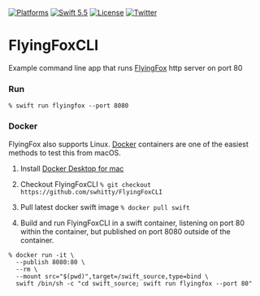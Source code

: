 [![Platforms](https://img.shields.io/badge/platforms-Mac%20|%20Linux-lightgray.svg)]()
[![Swift 5.5](https://img.shields.io/badge/swift-5.5-red.svg?style=flat)](https://developer.apple.com/swift)
[![License](https://img.shields.io/badge/license-MIT-lightgrey.svg)](https://opensource.org/licenses/MIT)
[![Twitter](https://img.shields.io/badge/twitter-@simonwhitty-blue.svg)](http://twitter.com/simonwhitty)

# FlyingFoxCLI

Example command line app that runs [FlyingFox](https://github.com/swhitty/FlyingFox) http server on port 80

### Run

`% swift run flyingfox --port 8080`

### Docker

FlyingFox also supports Linux. [Docker](https://en.wikipedia.org/wiki/Docker_(software)) containers are one of the easiest methods to test this from macOS.

1. Install [Docker Desktop for mac](https://hub.docker.com/editions/community/docker-ce-desktop-mac)

2. Checkout FlyingFoxCLI
`% git checkout https://github.com/swhitty/FlyingFoxCLI`

3. Pull latest docker swift image
`% docker pull swift`

4. Build and run FlyingFoxCLI in a swift container, listening on port 80 within the container, but published on port 8080 outside of the container.
```
% docker run -it \
  --publish 8080:80 \
  --rm \
  --mount src="$(pwd)",target=/swift_source,type=bind \
  swift /bin/sh -c "cd swift_source; swift run flyingfox --port 80"
```
